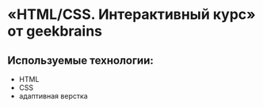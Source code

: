 #  «HTML/CSS. Интерактивный курс» от geekbrains

## Используемые технологии:
- HTML
- CSS
- адаптивная верстка
